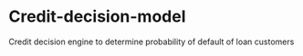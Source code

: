 # Credit-decision-model
Credit decision engine to determine probability of default of loan customers
